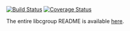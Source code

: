 [![Build Status](https://img.shields.io/travis/libcgroup/libcgroup/master.svg)](https://travis-ci.org/libcgroup/libcgroup)
[![Coverage Status](https://img.shields.io/coveralls/github/libcgroup/libcgroup/master.svg)](https://coveralls.io/github/libcgroup/libcgroup?branch=master)

The entire libcgroup README is available [here](README).
